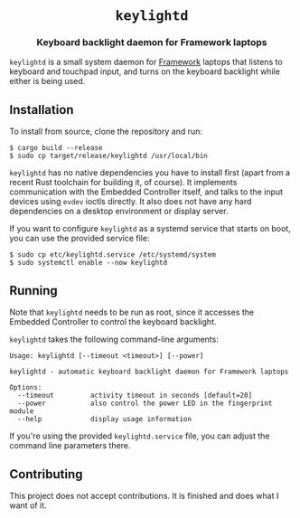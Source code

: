 <div align="center">

# `keylightd`

### Keyboard backlight daemon for Framework laptops

</div>

`keylightd` is a small system daemon for [Framework] laptops that listens to keyboard and touchpad input, and turns on the keyboard backlight while either is being used.

[Framework]: https://frame.work/

## Installation

To install from source, clone the repository and run:

```shell
$ cargo build --release
$ sudo cp target/release/keylightd /usr/local/bin
```

`keylightd` has no native dependencies you have to install first (apart from a recent Rust toolchain for building it, of course).
It implements communication with the Embedded Controller itself, and talks to the input devices using `evdev` ioctls directly.
It also does not have any hard dependencies on a desktop environment or display server.

If you want to configure `keylightd` as a systemd service that starts on boot, you can use the provided service file:

```shell
$ sudo cp etc/keylightd.service /etc/systemd/system
$ sudo systemctl enable --now keylightd
```

## Running

Note that `keylightd` needs to be run as root, since it accesses the Embedded Controller to control the keyboard backlight.

`keylightd` takes the following command-line arguments:

```
Usage: keylightd [--timeout <timeout>] [--power]

keylightd - automatic keyboard backlight daemon for Framework laptops

Options:
  --timeout         activity timeout in seconds [default=20]
  --power           also control the power LED in the fingerprint module
  --help            display usage information
```

If you're using the provided `keylightd.service` file, you can adjust the command line parameters there.

## Contributing

This project does not accept contributions. It is finished and does what I want of it.
